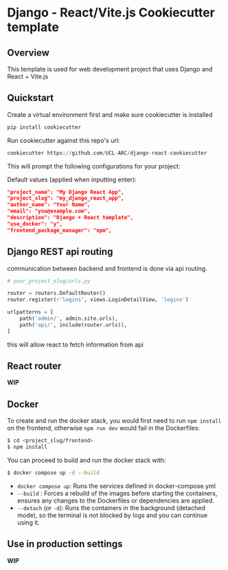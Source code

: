 # Django - React/Vite.js Cookiecutter template

## Overview

This template is used for web development project that uses Django and React + Vite.js

## Quickstart

Create a virtual environment first and make sure cookiecutter is installed

```python
pip install cookiecutter
```

Run cookiecutter against this repo's url:  
```python 
cookiecutter https://github.com/UCL-ARC/django-react-cookiecutter
```

This will prompt the following configurations for your project:

Default values (applied when inputting enter):
```json
"project_name": "My Django React App",
"project_slug": "my_django_react_app",
"author_name": "Your Name",
"email": "you@example.com",
"description": "Django + React template",
"use_docker": "y",
"frontend_package_manager": "npm",
```

## Django REST api routing

communication between backend and frontend is done via api routing.
```python
# your_project_slug/urls.py

router = routers.DefaultRouter()
router.register(r'logins', views.LoginDetailView, 'logins')

urlpatterns = [
    path('admin/', admin.site.urls),
    path('api/', include(router.urls)),
]
```

this will allow react to fetch information from api

## React router

**WIP**

## Docker

To create and run the docker stack, you would first need to run `npm install` on the frontend, otherwise `npm run dev` would fail in the Dockerfiles:

```bash
$ cd <project_slug/frontend>
$ npm install
```
You can proceed to build and run the docker stack with:
```bash
$ docker compose up -d --build
```
- `docker compose up`: Runs the services defined in docker-compose.yml  
- `--build` : Forces a rebuild of the images before starting the containers, ensures any changes to the Dockerfiles or dependencies are applied.
- `--detach` (or `-d`): Runs the containers in the background (detached mode), so the terminal is not blocked by logs and you can continue using it.

## Use in production settings

**WIP**


